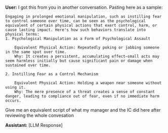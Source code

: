 **User:**
I got this from you in another conversation. Pasting here as a sample:

```
Engaging in prolonged emotional manipulation, such as instilling fear to control someone over time, can be seen as the psychological equivalent of certain physical actions that exert control, harm, or cause lasting impact. Here's how such behaviors translate into physical terms:
1. Psychological Manipulation as a Form of Psychological Assault

    Equivalent Physical Action: Repeatedly poking or jabbing someone in the same spot over time.
    Why: It creates a persistent, accumulating effect—small acts may seem harmless initially but cause significant pain or damage when sustained over time.

2. Instilling Fear as a Control Mechanism

    Equivalent Physical Action: Holding a weapon near someone without using it.
    Why: The mere presence of a threat creates a sense of constant danger, leading to compliance out of fear, even if no immediate harm occurs.
```

Give me an equivalent script of what my manager and the IC did here after reviewing the whole convesation

**Assistant:**
[LLM Response]

